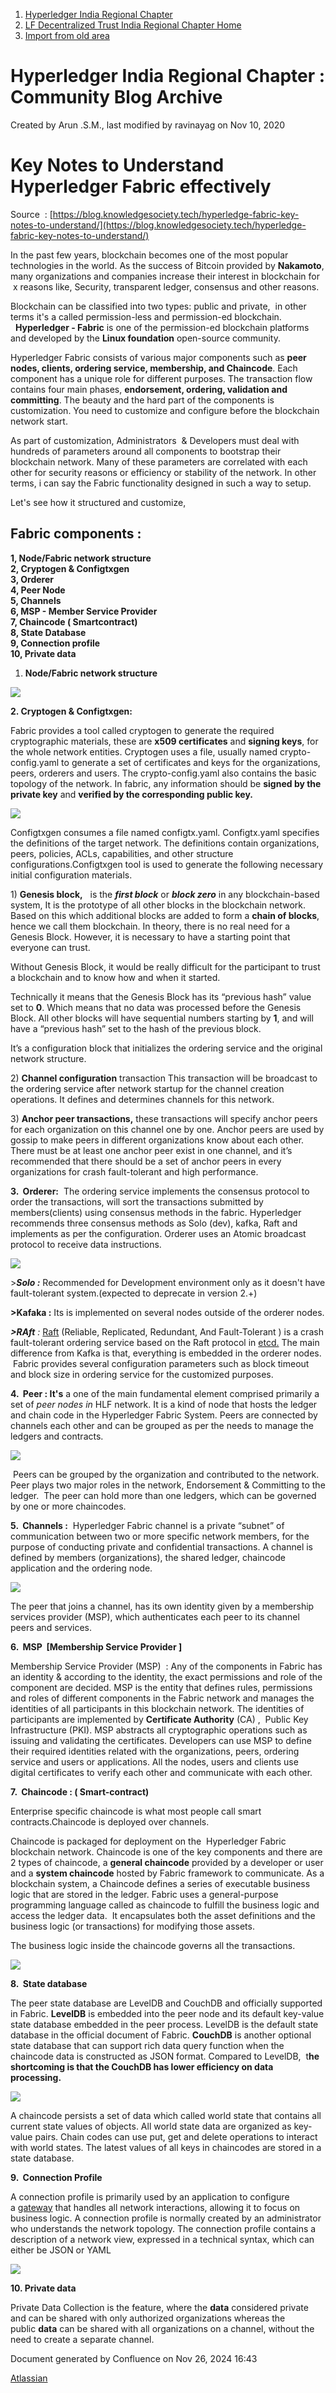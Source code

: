 1. [Hyperledger India Regional Chapter](index.html)
2. [LF Decentralized Trust India Regional Chapter Home](LF-Decentralized-Trust-India-Regional-Chapter-Home_19169282.html)
3. [Import from old area](Import-from-old-area_19169313.html)

# Hyperledger India Regional Chapter : Community Blog Archive

Created by Arun .S.M., last modified by ravinayag on Nov 10, 2020

# **Key Notes to Understand Hyperledger Fabric effectively**

Source  : [https://blog.knowledgesociety.tech/hyperledge-fabric-key-notes-to-understand/](https://blog.knowledgesociety.tech/hyperledge-fabric-key-notes-to-understand/)

In the past few years, blockchain becomes one of the most popular technologies in the world. As the success of Bitcoin provided by **Nakamoto**, many organizations and companies increase their interest in blockchain for  x reasons like, Security, transparent ledger, consensus and other reasons.

Blockchain can be classified into two types: public and private,  in other terms it's a called permission-less and permission-ed blockchain.   **Hyperledger - Fabric** is one of the permission-ed blockchain platforms and developed by the **Linux foundation** open-source community.

Hyperledger Fabric consists of various major components such as **peer nodes, clients, ordering service, membership, and Chaincode**. Each component has a unique role for different purposes. The transaction flow contains four main phases, **endorsement, ordering, validation and committing**. The beauty and the hard part of the components is customization. You need to customize and configure before the blockchain network start.

As part of customization, Administrators  &amp; Developers must deal with hundreds of parameters around all components to bootstrap their blockchain network. Many of these parameters are correlated with each other for security reasons or efficiency or stability of the network. In other terms, i can say the Fabric functionality designed in such a way to setup.

Let's see how it structured and customize,

## Fabric components :

**1, Node/Fabric network structure  
2, Cryptogen &amp; Configtxgen  
3, Orderer  
4, Peer Node  
5, Channels  
6, MSP - Member Service Provider  
7, Chaincode ( Smartcontract)  
8, State Database  
9, Connection profile  
10, Private data**

1. **Node/Fabric network structure**

![](https://blog.knowledgesociety.tech/content/images/2020/08/image-5.png)

**2. Cryptogen &amp; Configtxgen:**

Fabric provides a tool called cryptogen to generate the required cryptographic materials, these are **x509 certificates** and **signing keys**, for the whole network entities. Cryptogen uses a file, usually named crypto-config.yaml to generate a set of certificates and keys for the organizations, peers, orderers and users. The crypto-config.yaml also contains the basic topology of the network. In fabric, any information should be **signed by the private key** and **verified by the corresponding public key.**

![](https://blog.knowledgesociety.tech/content/images/2020/08/image-6.png)

Configtxgen consumes a file named configtx.yaml. Configtx.yaml specifies the definitions of the target network. The definitions contain organizations, peers, policies, ACLs, capabilities, and other structure configurations.Configtxgen tool is used to generate the following necessary initial configuration materials.

1) **Genesis block,**   is the ***first block*** or ***block zero*** in any blockchain-based system, It is the prototype of all other blocks in the blockchain network. Based on this which additional blocks are added to form a **chain of blocks**, hence we call them blockchain. In theory, there is no real need for a Genesis Block. However, it is necessary to have a starting point that everyone can trust.

Without Genesis Block, it would be really difficult for the participant to trust a blockchain and to know how and when it started.

Technically it means that the Genesis Block has its “previous hash” value set to **0**. Which means that no data was processed before the Genesis Block. All other blocks will have sequential numbers starting by **1**, and will have a “previous hash” set to the hash of the previous block.

It’s a configuration block that initializes the ordering service and the original network structure.  

2) **Channel configuration** transaction This transaction will be broadcast to the ordering service after network startup for the channel creation operations. It defines and determines channels for this network.

3) **Anchor peer transactions,** these transactions will specify anchor peers for each organization on this channel one by one. Anchor peers are used by gossip to make peers in different organizations know about each other. There must be at least one anchor peer exist in one channel, and it’s recommended that there should be a set of anchor peers in every organizations for crash fault-tolerant and high performance.  

**3.  Orderer:**  The ordering service implements the consensus protocol to order the transactions, will sort the transactions submitted by members(clients) using consensus methods in the fabric. Hyperledger recommends three consensus methods as Solo (dev), kafka, Raft and implements as per the configuration. Orderer uses an Atomic broadcast protocol to receive data instructions.

![](https://blog.knowledgesociety.tech/content/images/2020/08/image-25.png)

&gt;***Solo :*** Recommended for Development environment only as it doesn't have fault-tolerant system.(expected to deprecate in version 2.+)

**&gt;**Kafaka** :** Its is implemented on several nodes outside of the orderer nodes.

***&gt;RAft** :* [Raft](https://raft.github.io/raft.pdf) (Reliable, Replicated, Redundant, And Fault-Tolerant ) is a crash fault-tolerant ordering service based on the Raft protocol in [etcd.](https://etcd.io/) The main difference from Kafka is that, everything is embedded in the orderer nodes.  Fabric provides several configuration parameters such as block timeout and block size in ordering service for the customized purposes.

**4.  Peer : It's** a one of the main fundamental element comprised primarily a set of *peer nodes in* HLF network. It is a kind of node that hosts the ledger and chain code in the Hyperledger Fabric System. Peers are connected by channels each other and can be grouped as per the needs to manage the ledgers and contracts.

![](https://blog.knowledgesociety.tech/content/images/2020/08/image-27.png)

 Peers can be grouped by the organization and contributed to the network. Peer plays two major roles in the network, Endorsement &amp; Committing to the ledger.  The peer can hold more than one ledgers, which can be governed by one or more chaincodes.

**5.  Channels :**  Hyperledger Fabric channel is a private “subnet” of communication between two or more specific network members, for the purpose of conducting private and confidential transactions. A channel is defined by members (organizations), the shared ledger, chaincode application and the ordering node.

![](https://blog.knowledgesociety.tech/content/images/2020/08/image-28.png)

The peer that joins a channel, has its own identity given by a membership services provider (MSP), which authenticates each peer to its channel peers and services.

**6.  MSP  \[Membership Service Provider ]**

Membership Service Provider (MSP)  : Any of the components in Fabric has an identity &amp; according to the identity, the exact permissions and role of the component are decided. MSP is the entity that defines rules, permissions and roles of different components in the Fabric network and manages the identities of all participants in this blockchain network. The identities of participants are implemented by **Certificate Authority** (CA) ,  Public Key Infrastructure (PKI). MSP abstracts all cryptographic operations such as issuing and validating the certificates. Developers can use MSP to define their required identities related with the organizations, peers, ordering service and users or applications. All the nodes, users and clients use digital certificates to verify each other and communicate with each other.

**7.  Chaincode : ( Smart-contract)**

Enterprise specific chaincode is what most people call smart contracts.Chaincode is deployed over channels.

Chaincode is packaged for deployment on the  Hyperledger Fabric blockchain network. Chaincode is one of the key components and there are 2 types of chaincode, a **general chaincode** provided by a developer or user and a **system chaincode** hosted by Fabric framework to communicate. As a blockchain system, a Chaincode defines a series of executable business logic that are stored in the ledger. Fabric uses a general-purpose programming language called as chaincode to fulfill the business logic and access the ledger data.  It encapsulates both the asset definitions and the business logic (or transactions) for modifying those assets.

The business logic inside the chaincode governs all the transactions.

![](https://blog.knowledgesociety.tech/content/images/2020/06/image-8.png)

**8.  State database**

The peer state database are LevelDB and CouchDB and officially supported in Fabric. **LevelDB** is embedded into the peer node and its default key-value state database embedded in the peer process. LevelDB is the default state database in the official document of Fabric. **CouchDB** is another optional state database that can support rich data query function when the chaincode data is constructed as JSON format. Compared to LevelDB,  t**he shortcoming is that the CouchDB has lower efficiency on data processing.**

![](https://blog.knowledgesociety.tech/content/images/2020/08/image-29.png)

A chaincode persists a set of data which called world state that contains all current state values of objects. All world state data are organized as key-value pairs. Chain codes can use put, get and delete operations to interact with world states. The latest values of all keys in chaincodes are stored in a state database.

**9.  Connection Profile**

A connection profile is primarily used by an application to configure a [gateway](https://hyperledger-fabric.readthedocs.io/en/release-2.2/developapps/gateway.html) that handles all network interactions, allowing it to focus on business logic. A connection profile is normally created by an administrator who understands the network topology. The connection profile contains a description of a network view, expressed in a technical syntax, which can either be JSON or YAML

![](https://blog.knowledgesociety.tech/content/images/2020/08/image-7.png)

**10. Private data**

Private Data Collection is the feature, where the **data** considered private and can be shared with only authorized organizations whereas the public **data** can be shared with all organizations on a channel, without the need to create a separate channel.

Document generated by Confluence on Nov 26, 2024 16:43

[Atlassian](http://www.atlassian.com/)
